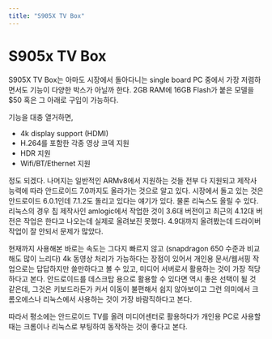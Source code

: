 ```yaml
---
title: "S905X TV Box"
---
```

# S905x TV Box
 
S905X TV Box는 아마도 시장에서 돌아다니는 single board PC 중에서 가장 저렴하면서도 기능이 다양한 박스가 아닐까 한다. 2GB RAM에 16GB Flash가 붙은 모델을 $50 혹은 그 아래로 구입이 가능하다. 

기능을 대충 열거하면,
- 4k display support (HDMI)
- H.264를 포함한 각종 영상 코덱 지원
- HDR 지원
- Wifi/BT/Ethernet 지원

정도 되겠다. 나머지는 일반적인 ARMv8에서 지원하는 것들 전부 다 지원되고 제작사 능력에 따라 안드로이드 7.0까지도 올라가는 것으로 알고 있다. 시장에서 돌고 있는 것은 안드로이드 6.0.1인데 7.1.2도 돌리고 있다는 얘기가 있다. 물론 리눅스도 올릴 수 있다. 리눅스의 경우 칩 제작사인 amlogic에서 작업한 것이 3.6대 버전이고 최근의 4.12대 버전은 작업은 한다고 나오는데 실제로 올려보진 못했다. 4.9대까지 올려봤는데 드라이버 작업이 잘 안되서 문제가 많았다.

현재까지 사용해본 바로는 속도는 그다지 빠르지 않고 (snapdragon 650 수준과 비교해도 많이 느리다) 4k 동영상 처리가 가능하다는 장점이 있어서 개인용 문서/웹서핑 작업으로는 답답하지만 쓸만하다고 볼 수 있고, 미디어 서버로서 활용하는 것이 가장 적당하다고 본다. 안드로이드를 데스크탑 용으로 활용할 수 있다면 역시 좋은 선택이 될 것 같은데, 그것은 키보드라든가 커서 이동이 불편해서 쉽지 않아보이고 그런 의미에서 크롬오에스나 리눅스에서 사용하는 것이 가장 바람직하다고 본다.

따라서 평소에는 안드로이드 TV를 올려 미디어센터로 활용하다가 개인용 PC로 사용할 때는 크롬이나 리눅스로 부팅하여 동작하는 것이 좋다고 본다.

